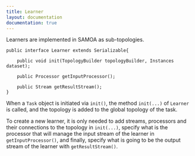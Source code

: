 ```yaml
---
title: Learner
layout: documentation
documentation: true
---
```

Learners are implemented in SAMOA as sub-topologies.

```
public interface Learner extends Serializable{
	
	public void init(TopologyBuilder topologyBuilder, Instances dataset);

	public Processor getInputProcessor();

	public Stream getResultStream();
}
```
When a `Task` object is initiated via `init()`, the method `init(...)` of `Learner` is called, and the topology is added to the global topology of the task.

To create a new learner, it is only needed to add streams, processors and their connections to the topology in `init(...)`, specify what is the processor that will manage the input stream of the learner in `getInputProcessor()`, and finally, specify what is going to be the output stream of the learner with `getResultStream()`.
